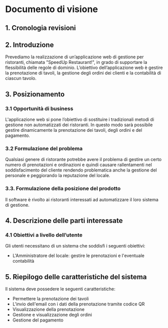 # Documento di visione

## 1. Cronologia revisioni

## 2. Introduzione

Prevediamo la realizzazione di un’applicazione web di gestione per ristoranti, chiamata "SpeedUp Restaurant!", in grado di supportare la flessibilità delle regole di dominio. L’obiettivo dell’applicazione web è gestire la prenotazione di tavoli, la gestione degli ordini dei clienti e la contabilità di ciascun tavolo.

## 3. Posizionamento

### 3.1 Opportunità di business

L'applicazione web si pone l’obiettivo di sostituire i tradizionali metodi di gestione non automatizzati dei ristoranti. In questo modo sarà possibile gestire dinamicamente la prenotazione dei tavoli, degli ordini e del pagamento.

### 3.2 Formulazione del problema

Qualsiasi genere di ristorante potrebbe avere il problema di gestire un certo numero di prenotazioni e ordinazioni e quindi causare rallentamenti nel soddisfacimento del cliente rendendo problematica anche la gestione del personale e peggiorando la reputazione del locale.

### 3.3. Formulazione della posizione del prodotto

Il software è rivolto ai ristoranti interessati ad automatizzare il loro sistema di gestione.

## 4. Descrizione delle parti interessate

### 4.1 Obiettivi a livello dell’utente

Gli utenti necessitano di un sistema che soddisfi i seguenti obiettivi:

- L'Amministratore del locale: gestire le prenotazioni e l'eventuale contabilità

## 5. Riepilogo delle caratteristiche del sistema

Il sistema deve possedere le seguenti caratteristiche:

- Permettere la prenotazione dei tavoli
- L'invio dell'email con i dati della prenotazione tramite codice QR
- Visualizzazione della prenotazione
- Gestione e visualizzazione degli ordini
- Gestione del pagamento
